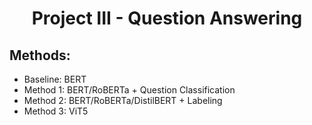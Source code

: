 <h1 style="text-align:center;">Project III - Question Answering</h1>

<h2>Methods:</h2>
<ul>
    <li>Baseline: BERT</li>
    <li>Method 1: BERT/RoBERTa + Question Classification</li>
    <li>Method 2: BERT/RoBERTa/DistilBERT + Labeling</li>
    <li>Method 3: ViT5</li>
</ul>
